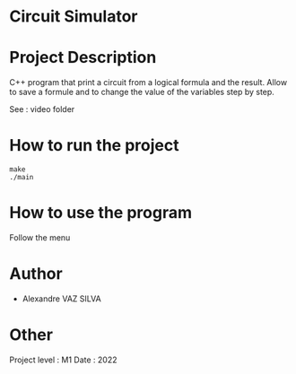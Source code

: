 # Circuit Simulator

# Project Description

C++ program that print a circuit from a logical formula and the result. Allow to save a formule and to change the value of the variables step by step.

See : video folder

# How to run the project 

```
make
./main
```

# How to use the program 

Follow the menu

# Author 

- Alexandre VAZ SILVA

# Other 

Project level : M1
Date : 2022
